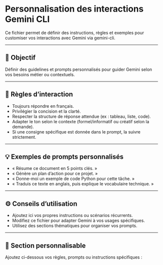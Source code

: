 # Personnalisation des interactions Gemini CLI

Ce fichier permet de définir des instructions, règles et exemples pour customiser vos interactions avec Gemini via gemini-cli.

---

## 🎯 Objectif

Définir des guidelines et prompts personnalisés pour guider Gemini selon vos besoins métier ou contextuels.

---

## 📝 Règles d’interaction

- Toujours répondre en français.
- Privilégier la concision et la clarté.
- Respecter la structure de réponse attendue (ex : tableau, liste, code).
- Adapter le ton selon le contexte (formel/informatif ou créatif selon la demande).
- Si une consigne spécifique est donnée dans le prompt, la suivre strictement.

---

## 💡 Exemples de prompts personnalisés

- « Résume ce document en 5 points clés. »
- « Génère un plan d’action pour ce projet. »
- « Donne-moi un exemple de code Python pour cette tâche. »
- « Traduis ce texte en anglais, puis explique le vocabulaire technique. »

---

## ⚙️ Conseils d’utilisation

- Ajoutez ici vos propres instructions ou scénarios récurrents.
- Modifiez ce fichier pour adapter Gemini à vos usages spécifiques.
- Utilisez des sections thématiques pour organiser vos prompts.

---

## 🔧 Section personnalisable

Ajoutez ci-dessous vos règles, prompts ou instructions spécifiques :

<!--
Exemple :
- Toujours vérifier la cohérence des données avant de proposer une solution.
- Prioriser les solutions robustes et documentées.
-->
